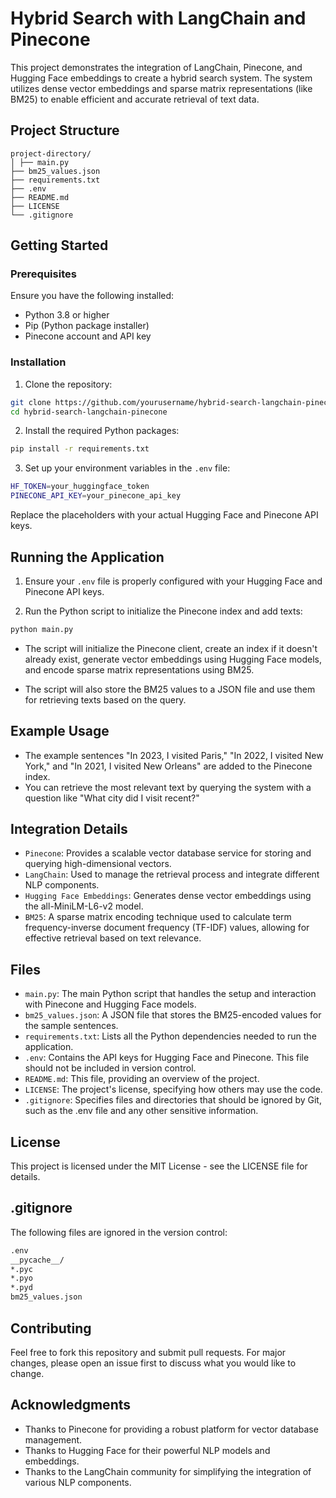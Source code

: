 # Hybrid Search with LangChain and Pinecone

This project demonstrates the integration of LangChain, Pinecone, and Hugging Face embeddings to create a hybrid search system. The system utilizes dense vector embeddings and sparse matrix representations (like BM25) to enable efficient and accurate retrieval of text data.

## Project Structure
````
project-directory/ 
│ ├── main.py 
├── bm25_values.json 
├── requirements.txt 
├── .env 
├── README.md 
├── LICENSE 
└── .gitignore

````


## Getting Started

### Prerequisites

Ensure you have the following installed:
- Python 3.8 or higher
- Pip (Python package installer)
- Pinecone account and API key

### Installation

1. Clone the repository:

```bash
git clone https://github.com/yourusername/hybrid-search-langchain-pinecone.git
cd hybrid-search-langchain-pinecone
```

2. Install the required Python packages:

```bash
pip install -r requirements.txt
```

3. Set up your environment variables in the `.env` file:
```bash
HF_TOKEN=your_huggingface_token
PINECONE_API_KEY=your_pinecone_api_key
```
Replace the placeholders with your actual Hugging Face and Pinecone API keys.

## Running the Application
1. Ensure your `.env` file is properly configured with your Hugging Face and Pinecone API keys.

2. Run the Python script to initialize the Pinecone index and add texts:

```bash
python main.py
```

- The script will initialize the Pinecone client, create an index if it doesn't already exist, generate vector embeddings using Hugging Face models, and encode sparse matrix representations using BM25.

- The script will also store the BM25 values to a JSON file and use them for retrieving texts based on the query.

## Example Usage
- The example sentences "In 2023, I visited Paris," "In 2022, I visited New York," and "In 2021, I visited New Orleans" are added to the Pinecone index.
- You can retrieve the most relevant text by querying the system with a question like "What city did I visit recent?"

## Integration Details

- `Pinecone`: Provides a scalable vector database service for storing and querying high-dimensional vectors.
- `LangChain`: Used to manage the retrieval process and integrate different NLP components.
- `Hugging Face Embeddings`: Generates dense vector embeddings using the all-MiniLM-L6-v2 model.
- `BM25`: A sparse matrix encoding technique used to calculate term frequency-inverse document frequency (TF-IDF) values, allowing for effective retrieval based on text relevance.

## Files

- `main.py`: The main Python script that handles the setup and interaction with Pinecone and Hugging Face models.
- `bm25_values.json`: A JSON file that stores the BM25-encoded values for the sample sentences.
- `requirements.txt`: Lists all the Python dependencies needed to run the application.
- `.env`: Contains the API keys for Hugging Face and Pinecone. This file should not be included in version control.
- `README.md`: This file, providing an overview of the project.
- `LICENSE`: The project's license, specifying how others may use the code.
- `.gitignore`: Specifies files and directories that should be ignored by Git, such as the .env file and any other sensitive information.

## License
This project is licensed under the MIT License - see the LICENSE file for details.

## .gitignore
The following files are ignored in the version control:

```bash
.env
__pycache__/
*.pyc
*.pyo
*.pyd
bm25_values.json
```

## Contributing
Feel free to fork this repository and submit pull requests. For major changes, please open an issue first to discuss what you would like to change.

## Acknowledgments
- Thanks to Pinecone for providing a robust platform for vector database management.
- Thanks to Hugging Face for their powerful NLP models and embeddings.
- Thanks to the LangChain community for simplifying the integration of various NLP components.


